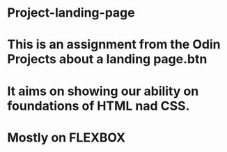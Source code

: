 # Project-landing-page

# This is an assignment from the Odin Projects about a landing page.btn

# It aims on showing our ability on foundations of HTML nad CSS.

# Mostly on FLEXBOX
